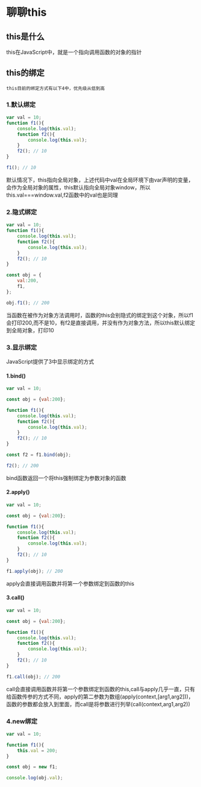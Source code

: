 # 聊聊this

## this是什么

 this在JavaScript中，就是一个指向调用函数的对象的指针

 ## this的绑定

    this目前的绑定方式有以下4中，优先级从低到高

### 1.默认绑定

```javascript
var val = 10;
function f1(){
    console.log(this.val);
    function f2(){
        console.log(this.val);
    }
    f2(); // 10
}

f1(); // 10 
```

默认情况下，this指向全局对象，上述代码中val在全局环境下由var声明的变量，会作为全局对象的属性，this默认指向全局对象window，所以this.val===window.val,f2函数中的val也是同理


### 2.隐式绑定


```javascript
var val = 10;
function f1(){
    console.log(this.val);
    function f2(){
        console.log(this.val);
    }
    f2(); // 10
}

const obj = {
    val:200,
    f1,
};

obj.f1(); // 200
```
当函数在被作为对象方法调用时，函数的this会别隐式的绑定到这个对象，所以f1会打印200,而不是10，有f2是直接调用，并没有作为对象方法，所以this默认绑定到全局对象，打印10

### 3.显示绑定

JavaScript提供了3中显示绑定的方式

#### 1.bind()

```javascript
var val = 10;

const obj = {val:200};

function f1(){
    console.log(this.val);
    function f2(){
        console.log(this.val);
    }
    f2(); // 10
}

const f2 = f1.bind(obj);

f2(); // 200

```
bind函数返回一个将this强制绑定为参数对象的函数

#### 2.apply()

```javascript
var val = 10;

const obj = {val:200};

function f1(){
    console.log(this.val);
    function f2(){
        console.log(this.val);
    }
    f2(); // 10
}

f1.apply(obj); // 200

```
apply会直接调用函数并将第一个参数绑定到函数的this

#### 3.call()

```javascript
var val = 10;

const obj = {val:200};

function f1(){
    console.log(this.val);
    function f2(){
        console.log(this.val);
    }
    f2(); // 10
}

f1.call(obj); // 200

```
call会直接调用函数并将第一个参数绑定到函数的this,call与apply几乎一直，只有给函数传参的方式不同，apply的第二参数为数组(apply(context,[arg1,arg2]))，函数的参数都会放入到里面，而call是将参数进行列举(call(context,arg1,arg2))

### 4.new绑定

```javascript
var val = 10;

function f1(){
    this.val = 200;
}

const obj = new f1;

console.log(obj.val);
```

